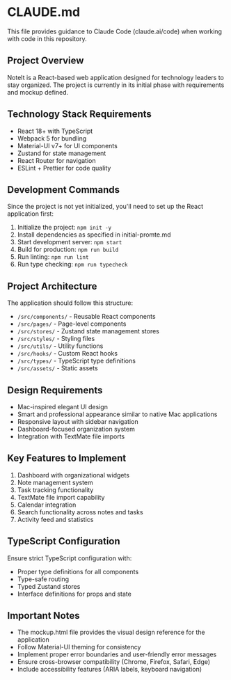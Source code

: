 # CLAUDE.md

This file provides guidance to Claude Code (claude.ai/code) when working with code in this repository.

## Project Overview

NoteIt is a React-based web application designed for technology leaders to stay organized. The project is currently in its initial phase with requirements and mockup defined.

## Technology Stack Requirements

- React 18+ with TypeScript
- Webpack 5 for bundling
- Material-UI v7+ for UI components
- Zustand for state management
- React Router for navigation
- ESLint + Prettier for code quality

## Development Commands

Since the project is not yet initialized, you'll need to set up the React application first:

1. Initialize the project: `npm init -y`
2. Install dependencies as specified in initial-promte.md
3. Start development server: `npm start`
4. Build for production: `npm run build`
5. Run linting: `npm run lint`
6. Run type checking: `npm run typecheck`

## Project Architecture

The application should follow this structure:
- `/src/components/` - Reusable React components
- `/src/pages/` - Page-level components
- `/src/stores/` - Zustand state management stores
- `/src/styles/` - Styling files
- `/src/utils/` - Utility functions
- `/src/hooks/` - Custom React hooks
- `/src/types/` - TypeScript type definitions
- `/src/assets/` - Static assets

## Design Requirements

- Mac-inspired elegant UI design
- Smart and professional appearance similar to native Mac applications
- Responsive layout with sidebar navigation
- Dashboard-focused organization system
- Integration with TextMate file imports

## Key Features to Implement

1. Dashboard with organizational widgets
2. Note management system
3. Task tracking functionality
4. TextMate file import capability
5. Calendar integration
6. Search functionality across notes and tasks
7. Activity feed and statistics

## TypeScript Configuration

Ensure strict TypeScript configuration with:
- Proper type definitions for all components
- Type-safe routing
- Typed Zustand stores
- Interface definitions for props and state

## Important Notes

- The mockup.html file provides the visual design reference for the application
- Follow Material-UI theming for consistency
- Implement proper error boundaries and user-friendly error messages
- Ensure cross-browser compatibility (Chrome, Firefox, Safari, Edge)
- Include accessibility features (ARIA labels, keyboard navigation)